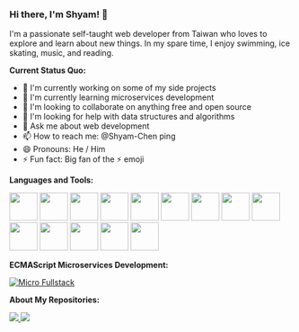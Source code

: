 ### Hi there, I'm Shyam! 👋

I'm a passionate self-taught web developer from Taiwan who loves to explore and learn about new things. In my spare time, I enjoy swimming, ice skating, music, and reading.

**Current Status Quo:**

- 🔭 I'm currently working on some of my side projects
- 🌱 I'm currently learning microservices development
- 👯 I'm looking to collaborate on anything free and open source
- 🤔 I'm looking for help with data structures and algorithms
- 💬 Ask me about web development
- 📫 How to reach me: @Shyam-Chen ping
- 😄 Pronouns: He / Him
- ⚡ Fun fact: Big fan of the ⚡ emoji

**Languages and Tools:**

<span></span>
<img width="50" height="50" src="https://devicons.github.io/devicon/devicon.git/icons/javascript/javascript-original.svg" />
<img width="50" height="50" src="https://devicons.github.io/devicon/devicon.git/icons/typescript/typescript-original.svg" />
<img width="50" height="50" src="https://devicons.github.io/devicon/devicon.git/icons/html5/html5-original.svg" />
<img width="50" height="50" src="https://devicons.github.io/devicon/devicon.git/icons/css3/css3-original.svg" />
<img width="50" height="50" src="https://devicons.github.io/devicon/devicon.git/icons/nodejs/nodejs-original.svg" />
<img width="50" height="50" src="https://devicons.github.io/devicon/devicon.git/icons/mongodb/mongodb-original.svg" />
<img width="50" height="50" src="https://devicon.dev/devicon.git/icons/postgresql/postgresql-original.svg" />
<img width="50" height="50" src="https://devicon.dev/devicon.git/icons/redis/redis-original.svg" />
<img width="50" height="50" src="https://devicon.dev/devicon.git/icons/linux/linux-original.svg" />
<img width="50" height="50" src="https://devicons.github.io/devicon/devicon.git/icons/docker/docker-original.svg" />
<img width="50" height="50" src="https://devicons.github.io/devicon/devicon.git/icons/vuejs/vuejs-original.svg" />
<img width="50" height="50" src="https://devicons.github.io/devicon/devicon.git/icons/git/git-original.svg" />
<img width="50" height="50" src="https://devicons.github.io/devicon/devicon.git/icons/yarn/yarn-original.svg" />
<img width="50" height="50" src="https://devicons.github.io/devicon/devicon.git/icons/webpack/webpack-original.svg" />

**ECMAScript Microservices Development:**

[![Micro Fullstack](https://github-readme-stats.vercel.app/api/pin/?username=Shyam-Chen&repo=Micro-Fullstack&theme=tokyonight)](https://github.com/Shyam-Chen/Micro-Fullstack)

**About My Repositories:**

<a href="https://github.com/Shyam-Chen/Shyam-Chen">
  <img src="https://github-readme-stats.vercel.app/api?username=Shyam-Chen&include_all_commits=true&show_icons=true&theme=tokyonight" />
</a>

<a href="https://github.com/Shyam-Chen/Shyam-Chen">
  <img src="https://github-readme-stats.vercel.app/api/top-langs/?username=Shyam-Chen&layout=compact&langs_count=6&theme=tokyonight" />
</a>
